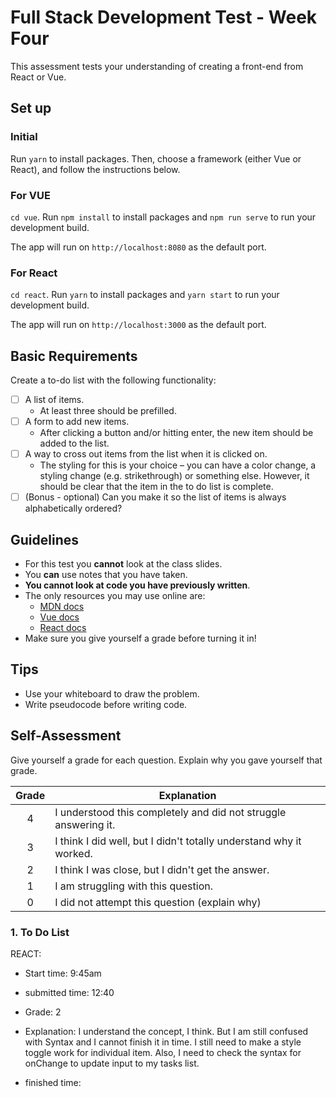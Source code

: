 # Full Stack Development Test - Week Four

This assessment tests your understanding of creating a front-end from React or Vue.

## Set up

### Initial

Run `yarn` to install packages. Then, choose a framework (either Vue or React), and follow the instructions below.

### For VUE

`cd vue`. Run `npm install` to install packages and `npm run serve` to run your development build.

The app will run on `http://localhost:8080` as the default port.

### For React

`cd react`. Run `yarn` to install packages and `yarn start` to run your development build.

The app will run on `http://localhost:3000` as the default port.

## Basic Requirements

Create a to-do list with the following functionality:

- [ ] A list of items.
  - At least three should be prefilled.
- [ ] A form to add new items.
  - After clicking a button and/or hitting enter, the new item should be added to the list.
- [ ] A way to cross out items from the list when it is clicked on.
  - The styling for this is your choice – you can have a color change, a styling change (e.g. strikethrough) or something else. However, it should be clear that the item in the to do list is complete.
- [ ] (Bonus - optional) Can you make it so the list of items is always alphabetically ordered?

## Guidelines

- For this test you **cannot** look at the class slides.
- You **can** use notes that you have taken.
- **You cannot look at code you have previously written**.
- The only resources you may use online are:
  - [MDN docs](https://developer.mozilla.org/en-US/)
  - [Vue docs](https://vuejs.org/v2/guide/)
  - [React docs](https://reactjs.org/docs/hello-world.html)
- Make sure you give yourself a grade before turning it in!

## Tips

- Use your whiteboard to draw the problem.
- Write pseudocode before writing code.

## Self-Assessment

Give yourself a grade for each question. Explain why you gave yourself that grade.

| Grade | Explanation                                                        |
| :---: | ------------------------------------------------------------------ |
|   4   | I understood this completely and did not struggle answering it.    |
|   3   | I think I did well, but I didn't totally understand why it worked. |
|   2   | I think I was close, but I didn't get the answer.                  |
|   1   | I am struggling with this question.                                |
|   0   | I did not attempt this question (explain why)                      |

### 1. To Do List

REACT:

- Start time: 9:45am
- submitted time: 12:40

- Grade: 2
- Explanation: I understand the concept, I think. But I am still confused with Syntax and
  I cannot finish it in time. I still need to make a style toggle work for individual item. Also, I need to check the syntax for onChange to update input to my tasks list.

- finished time:
